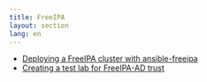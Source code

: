 ```yaml
---
title: FreeIPA
layout: section
lang: en
---
```


* [Deploying a FreeIPA cluster with ansible-freeipa](cluster-deployment-ansible.md)
* [Creating a test lab for FreeIPA-AD trust](basic-lab-ad-trust)
